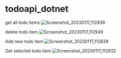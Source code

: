 # todoapi_dotnet

get all todo items
![Screenshot_20230117_112939](https://user-images.githubusercontent.com/69898491/212973556-990d2213-0f87-4607-a91b-08dcb108c4a0.png)

delete todo item
![Screenshot_20230117_112949](https://user-images.githubusercontent.com/69898491/212973566-06a19bc2-ceb0-4827-8bb4-0647eda2b804.png)

Add new todo item
![Screenshot_20230117_112839](https://user-images.githubusercontent.com/69898491/212973574-eaa9a22d-e70d-4bfd-b233-91908a9c24f8.png)

Get selected todo item
![Screenshot_20230117_112932](https://user-images.githubusercontent.com/69898491/212973577-805139e0-1c52-4b90-a140-d7dd67e6e940.png)
